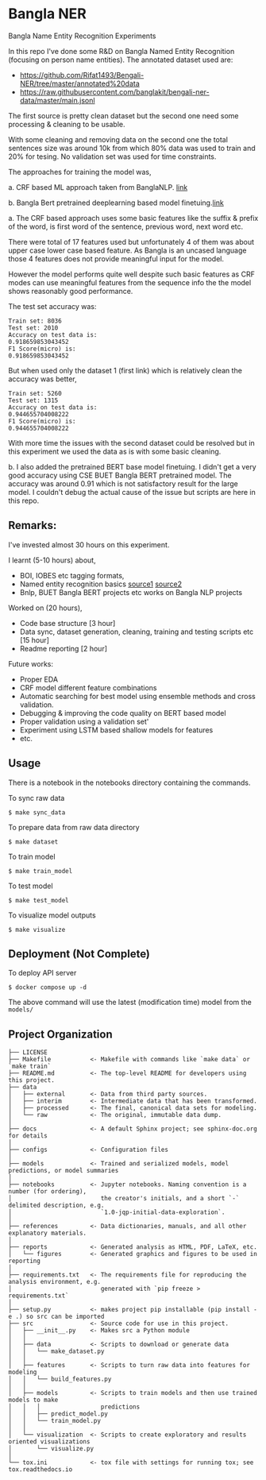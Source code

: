 Bangla NER
==============================

Bangla Name Entity Recognition Experiments

In this repo I've done some R&D on Bangla Named Entity Recognition (focusing on person name entities).
The annotated dataset used are:
* https://github.com/Rifat1493/Bengali-NER/tree/master/annotated%20data
* https://raw.githubusercontent.com/banglakit/bengali-ner-data/master/main.jsonl

The first source is pretty clean dataset but the second one need some processing & cleaning to be usable.

With some cleaning and removing data on the second one the total sentences size was around 10k from which 80% data was used to train and 20% for tesing. No validation set was used for time constraints.

The approaches for training the model was,
    
a. CRF based ML approach taken from BanglaNLP. [link](https://bnlp.readthedocs.io/en/latest/)
    
b. Bangla Bert pretrained deeplearning based model finetuing.[link](https://huggingface.co/csebuetnlp/banglabert)


a. The CRF based approach uses some basic features like the suffix & prefix of the word, is first word of the sentence, previous word, next word etc.

There were total of 17 features used but unfortunately 4 of them was about upper case lower case based feature. As Bangla is an uncased language those 4 features does not provide meaningful input for the model.

However the model performs quite well despite such basic features as CRF modes can use meaningful features from the sequence info the the model shows reasonably good performance.

The test set accuracy was:

```
Train set: 8036
Test set: 2010
Accuracy on test data is: 
0.918659853043452
F1 Score(micro) is: 
0.918659853043452
```

But when used only the dataset 1 (first link) which is relatively clean the accuracy was better,
```
Train set: 5260
Test set: 1315
Accuracy on test data is: 
0.944655704008222
F1 Score(micro) is: 
0.944655704008222
```

With more time the issues with the second dataset could be resolved but in this experiment we used the data as is with some basic cleaning.


b. I also added the pretrained BERT base model finetuing. I didn't get a very good accuracy using CSE BUET Bangla BERT pretrained model. The accuracy was around 0.91 which is not satisfactory result for the large model. I couldn't debug the actual cause of the issue but scripts are here in this repo.

Remarks:
------------

I've invested almost 30 hours on this experiment.

I learnt (5-10 hours) about,

* BOI, IOBES etc tagging formats,
* Named entity recognition basics [source1](https://www.kaggle.com/code/eneszvo/ner-named-entity-recognition-tutorial) [source2](https://www.kaggle.com/code/shoumikgoswami/ner-using-random-forest-and-crf)
* Bnlp, BUET Bangla BERT projects etc works on Bangla NLP projects

Worked on (20 hours),

* Code base structure [3 hour]
* Data sync, dataset generation, cleaning, training and testing scripts etc [15 hour]
* Readme reporting [2 hour]


Future works:

* Proper EDA
* CRF model different feature combinations
* Automatic searching for best model using ensemble methods and cross validation.
* Debugging & improving the code quality on BERT based model
* Proper validation using a validation set'
* Experiment using LSTM based shallow models for features
* etc.


Usage
------------

There is a notebook in the notebooks directory containing the commands.


To sync raw data

```$ make sync_data```

To prepare data from raw data directory

```$ make dataset```

To train model

```$ make train_model```

To test model

```$ make test_model```

To visualize model outputs

```$ make visualize```


Deployment (Not Complete)
------------

To deploy API server

```$ docker compose up -d```

The above command will use the latest (modification time) model from the `models/`



Project Organization
------------

    ├── LICENSE
    ├── Makefile           <- Makefile with commands like `make data` or `make train`
    ├── README.md          <- The top-level README for developers using this project.
    ├── data
    │   ├── external       <- Data from third party sources.
    │   ├── interim        <- Intermediate data that has been transformed.
    │   ├── processed      <- The final, canonical data sets for modeling.
    │   └── raw            <- The original, immutable data dump.
    │
    ├── docs               <- A default Sphinx project; see sphinx-doc.org for details
    │
    ├── configs            <- Configuration files
    │
    ├── models             <- Trained and serialized models, model predictions, or model summaries    
    │
    ├── notebooks          <- Jupyter notebooks. Naming convention is a number (for ordering),
    │                         the creator's initials, and a short `-` delimited description, e.g.
    │                         `1.0-jqp-initial-data-exploration`.
    │
    ├── references         <- Data dictionaries, manuals, and all other explanatory materials.
    │
    ├── reports            <- Generated analysis as HTML, PDF, LaTeX, etc.
    │   └── figures        <- Generated graphics and figures to be used in reporting
    │
    ├── requirements.txt   <- The requirements file for reproducing the analysis environment, e.g.
    │                         generated with `pip freeze > requirements.txt`
    │
    ├── setup.py           <- makes project pip installable (pip install -e .) so src can be imported
    ├── src                <- Source code for use in this project.
    │   ├── __init__.py    <- Makes src a Python module
    │   │
    │   ├── data           <- Scripts to download or generate data
    │   │   └── make_dataset.py
    │   │
    │   ├── features       <- Scripts to turn raw data into features for modeling
    │   │   └── build_features.py
    │   │
    │   ├── models         <- Scripts to train models and then use trained models to make
    │   │   │                 predictions
    │   │   ├── predict_model.py
    │   │   └── train_model.py
    │   │
    │   └── visualization  <- Scripts to create exploratory and results oriented visualizations
    │       └── visualize.py
    │
    └── tox.ini            <- tox file with settings for running tox; see tox.readthedocs.io


